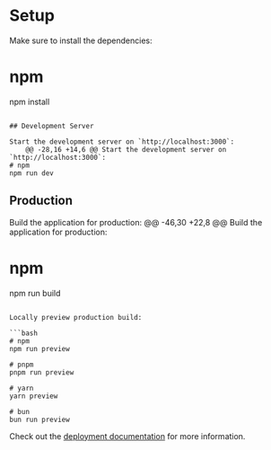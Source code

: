# Setup

Make sure to install the dependencies:

# npm
npm install
```

## Development Server

Start the development server on `http://localhost:3000`:
	@@ -28,16 +14,6 @@ Start the development server on `http://localhost:3000`:
# npm
npm run dev
```

## Production
Build the application for production:
	@@ -46,30 +22,8 @@ Build the application for production:
# npm
npm run build
```

Locally preview production build:

```bash
# npm
npm run preview

# pnpm
pnpm run preview

# yarn
yarn preview

# bun
bun run preview
```

Check out the [deployment documentation](https://nuxt.com/docs/getting-started/deployment) for more information.
